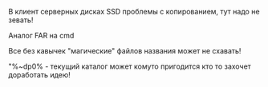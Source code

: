 В клиент серверных дисках SSD проблемы с копированием, тут надо не зевать!

Аналог FAR на cmd

Все без кавычек "магические" файлов названия может не схавать!

"%~dp0% - текущий каталог 
может комуто пригодится кто то захочет доработать идею!
